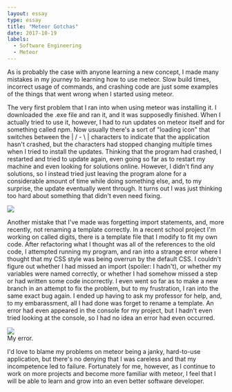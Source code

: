 ```yaml
---
layout: essay
type: essay
title: "Meteor Gotchas"
date: 2017-10-19
labels:
  - Software Engineering
  - Meteor
---
```



As is probably the case with anyone learning a new concept, I made many mistakes in my journey to learning how to use meteor. Slow build times, incorrect usage of commands, and crashing code are just some examples of the things that went wrong when I started using meteor. 

The very first problem that I ran into when using meteor was installing it. I downloaded the .exe file and ran it, and it was supposedly finished. When I actually tried to use it, however, I had to run updates on meteor itself and for something called npm. Now usually there's a sort of "loading icon" that switches between the | / - \ | characters to indicate that the application hasn't crashed, but the characters had stopped changing multiple times when I tried to install the updates. Thinking that the program had crashed, I restarted and tried to update again, even going so far as to restart my machine and even looking for solutions online. However, I didn't find any solutions, so I instead tried just leaving the program alone for a considerable amount of time while doing something else, and, to my surprise, the update eventually went through. It turns out I was just thinking too hard about something that didn't even need fixing. 

<img class = "ui fluid image" src = "https://i.imgur.com/2K0FmEV.png">

Another mistake that I've made was forgetting import statements, and, more recently, not renaming a template correctly. In a recent school project I'm working on called digits, there is a template file that I modify to fit my own code. After refactoring what I thought was all of the references to the old code, I attempted running my program, and ran into a strange error where I thought that my CSS style was being overrun by the default CSS. I couldn't figure out whether I had missed an import (spoiler: I hadn't), or whether my variables were named correctly, or whether I had somehow missed a step or had written some code incorrectly. I even went so far as to make a new branch in an attempt to fix the problem, but to my frustration, I ran into the same exact bug again. I ended up having to ask my professor for help, and, to my embarassment, all I had done was forget to rename a template. An error had even appeared in the console for my project, but I hadn't even tried looking at the console, so I had no idea an error had even occurred. 

<img class = "ui fluid image" src = "https://files.slack.com/files-tmb/T624151AA-F7KTW1G5S-6604bef9a5/home-page-screen_1024.png">
<div class = "ui pointing label">My error.</div>

I'd love to blame my problems on meteor being a janky, hard-to-use application, but there's no denying that I was careless and that my incompetence led to failure. Fortunately for me, however, as I continue to work on more projects and become more familiar with meteor, I feel that I will be able to learn and grow into an even better software developer.
